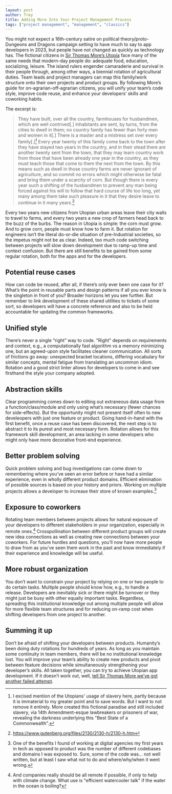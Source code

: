 ```yaml
---
layout: post
author: Trey
title: Adding More Into Your Project Management Process
tags: ["project management", "management", "classics"]
---
```


You might not expect a 16th-century satire on political theory/proto-Dungeons and Dragons campaign setting to have much to say to app developers in 2023, but people have not changed as quickly as technology has. The fictional citizens in [Sir Thomas More’s Utopia](https://en.wikipedia.org/wiki/Utopia_(More_book)) face many of the same needs that modern-day people do: adequate food, education, socializing, leisure. The island rulers engender camaraderie and survival in their people through, among other ways, a biennial rotation of agricultural duties. Team leads and project managers can map this family/work structure onto their own projects and product groups. By following More’s guide for on-agrarian-off-agrarian citizens, you will unify your team’s code style, improve code reuse, and enhance your developers’ skills and coworking habits.

The excerpt is:
	
> They have built, over all the country, farmhouses for husbandmen, which are well contrived[.] Inhabitants are sent, by turns, from the cities to dwell in them; no country family has fewer than forty men and women in it[.] There is a master and a mistress set over every family[.][^1] Every year twenty of this family come back to the town after they have stayed two years in the country, and in their stead there are another twenty sent from the town, that they may learn country work from those that have been already one year in the country, as they must teach those that come to them the next from the town. By this means such as dwell in those country farms are never ignorant of agriculture, and so commit no errors which might otherwise be fatal and bring them under a scarcity of corn. But though there is every year such a shifting of the husbandmen to prevent any man being forced against his will to follow that hard course of life too long, yet many among them take such pleasure in it that they desire leave to continue in it many years.[^2]

[^1]: I excised mention of the Utopians' usage of slavery here, partly because it is immaterial to my greater point and to save words. But I want to not remove it entirely. More created this fictional paradise and still included slavery, via 14th Amendment-esque lawbreakers or prisoners of war, revealing the darkness underlying this "Best State of a Commonwealth".

[^2]: https://www.gutenberg.org/files/2130/2130-h/2130-h.htm

Every two years new citizens from Utopian urban areas leave their city walls to travel to farms, and every two years a new crop of farmers head back to the buzz of the burbs. The reason in Utopia is simple: the corn must grow. And to grow corn, people must know how to farm it. But rotation for engineers isn’t the literal do-or-die situation of pre-Industrial societies, so the impetus might not be as clear. Indeed, too much code switching between projects will slow down development due to ramp-up time and context confusion. But there are still benefits to be gained from some regular rotation, both for the apps and for the developers. 

## Potential reuse cases 

How can code be reused, after all, if there’s only ever been one case for it? What’s the point in reusable parts and design patterns if all you ever know is the singleton in front of you? Broader horizons let you see further. But remember to link development of these shared utilities to tickets of some sort, so developers will have a concrete reference and also to be held accountable for updating the common frameworks.

## Unified style 

There’s never a single “right” way to code. "Right" depends on requirements and context, e.g., a computationally fast algorithm vs a memory minimizing one, but an agreed-upon style facilitates cleaner communication. All sorts of frictions go away: unexpected bracket locations, differing vocabulary for similar concepts, mental fatigue from translating an uncommon idiom. Rotation and a good strict linter allows for developers to come in and see firsthand the style your company adopted.

## Abstraction skills 

Clear programming comes down to editing out extraneous data usage from a function/class/module and only using what’s necessary (fewer chances for side-effects). But the opportunity might not present itself often to new develeopers with just one feature or product. Going hand-in-hand with the first benefit, once a reuse case has been discovered, the next step is to abstract it to its purest and most necessary form. Rotation allows for this framework skill development, an area lacking in some developers who might only have more decorative front-end experience.

## Better problem solving 

Quick problem solving and bug investigations can come down to remembering where you’ve seen an error before or have had a similar experience, even in wholly different product domains. Efficient elimination of possible sources is based on your history and priors. Working on multiple projects allows a developer to increase their store of known examples.[^3] 


[^3]: One of the benefits I found of working at digital agencies my first years in tech as opposed to product was the number of different codebases and domains I was exposed to. Sure, some of the code was... not well written, but at least I saw what not to do and where/why/when it went wrong.

## Exposure to coworkers 

Rotating team members between projects allows for natural exposure of your developers to different stakeholders in your organization, especially in remote ones.[^4] Crosspollination between different product groups will create new idea connections as well as creating new connections between your coworkers. For future hurdles and questions, you’ll now have more people to draw from as you’ve seen them work in the past and know immediately if their experience and knowledge will be useful.

[^4]: And companies really should be all remote if possible, if only to help with climate change. What use is "efficient watercooler talk" if the water in the ocean is boiling?


## More robust organization 

You don’t want to constrain your project by relying on one or two people to do certain tasks. Multiple people should know how, e.g., to handle a release. Developers are inevitably sick or there might be turnover or they might just be busy with other equally important tasks. Regardless, spreading this institutional knowledge out among multiple people will allow for more flexible team structures and for reducing on-ramp cost when shifting developers from one project to another.

## Summing it up

Don’t be afraid of shifting your developers between products. Humanity’s been doing duty rotations for hundreds of years. As long as you maintain some continuity in team members, there will be no institutional knowledge lost. You will improve your team’s ability to create new products and pivot between feature decisions while simultaneously strengthening your developer’s skills. All taken together, you can try to achieve Utopian app development. If it doesn’t work out, well, [tell Sir Thomas More we’ve got another failed attempt]( https://www.youtube.com/watch?v=K-P15e6NvtU).
